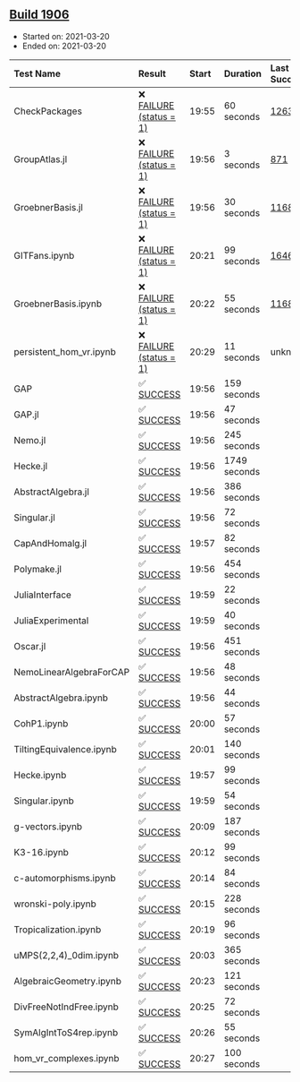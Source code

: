## [Build 1906](https://oscarci.mathematik.uni-kl.de/job/oscar-stable/1906/)

* Started on: 2021-03-20
* Ended on: 2021-03-20

| Test Name    | Result | Start | Duration | Last Success | First Failure |
|:-------------|:-------|:------|:---------|:-------------|:--------------|
| CheckPackages | ❌ [FAILURE (status = 1)](https://oscarci.mathematik.uni-kl.de/job/oscar-stable/1906/artifact/logs/build-1906/CheckPackages.log) | 19:55 | 60 seconds | [1263](https://oscarci.mathematik.uni-kl.de/job/oscar-stable/1263/) | [1264](https://oscarci.mathematik.uni-kl.de/job/oscar-stable/1264/) |
| GroupAtlas.jl | ❌ [FAILURE (status = 1)](https://oscarci.mathematik.uni-kl.de/job/oscar-stable/1906/artifact/logs/build-1906/GroupAtlas.jl.log) | 19:56 | 3 seconds | [871](https://oscarci.mathematik.uni-kl.de/job/oscar-stable/871/) | [872](https://oscarci.mathematik.uni-kl.de/job/oscar-stable/872/) |
| GroebnerBasis.jl | ❌ [FAILURE (status = 1)](https://oscarci.mathematik.uni-kl.de/job/oscar-stable/1906/artifact/logs/build-1906/GroebnerBasis.jl.log) | 19:56 | 30 seconds | [1168](https://oscarci.mathematik.uni-kl.de/job/oscar-stable/1168/) | [1169](https://oscarci.mathematik.uni-kl.de/job/oscar-stable/1169/) |
| GITFans.ipynb | ❌ [FAILURE (status = 1)](https://oscarci.mathematik.uni-kl.de/job/oscar-stable/1906/artifact/logs/build-1906/GITFans.ipynb.log) | 20:21 | 99 seconds | [1646](https://oscarci.mathematik.uni-kl.de/job/oscar-stable/1646/) | [1647](https://oscarci.mathematik.uni-kl.de/job/oscar-stable/1647/) |
| GroebnerBasis.ipynb | ❌ [FAILURE (status = 1)](https://oscarci.mathematik.uni-kl.de/job/oscar-stable/1906/artifact/logs/build-1906/GroebnerBasis.ipynb.log) | 20:22 | 55 seconds | [1168](https://oscarci.mathematik.uni-kl.de/job/oscar-stable/1168/) | [1169](https://oscarci.mathematik.uni-kl.de/job/oscar-stable/1169/) |
| persistent_hom_vr.ipynb | ❌ [FAILURE (status = 1)](https://oscarci.mathematik.uni-kl.de/job/oscar-stable/1906/artifact/logs/build-1906/persistent_hom_vr.ipynb.log) | 20:29 | 11 seconds | unknown | unknown |
| GAP | ✅ [SUCCESS](https://oscarci.mathematik.uni-kl.de/job/oscar-stable/1906/artifact/logs/build-1906/GAP.log) | 19:56 | 159 seconds |  |  |
| GAP.jl | ✅ [SUCCESS](https://oscarci.mathematik.uni-kl.de/job/oscar-stable/1906/artifact/logs/build-1906/GAP.jl.log) | 19:56 | 47 seconds |  |  |
| Nemo.jl | ✅ [SUCCESS](https://oscarci.mathematik.uni-kl.de/job/oscar-stable/1906/artifact/logs/build-1906/Nemo.jl.log) | 19:56 | 245 seconds |  |  |
| Hecke.jl | ✅ [SUCCESS](https://oscarci.mathematik.uni-kl.de/job/oscar-stable/1906/artifact/logs/build-1906/Hecke.jl.log) | 19:56 | 1749 seconds |  |  |
| AbstractAlgebra.jl | ✅ [SUCCESS](https://oscarci.mathematik.uni-kl.de/job/oscar-stable/1906/artifact/logs/build-1906/AbstractAlgebra.jl.log) | 19:56 | 386 seconds |  |  |
| Singular.jl | ✅ [SUCCESS](https://oscarci.mathematik.uni-kl.de/job/oscar-stable/1906/artifact/logs/build-1906/Singular.jl.log) | 19:56 | 72 seconds |  |  |
| CapAndHomalg.jl | ✅ [SUCCESS](https://oscarci.mathematik.uni-kl.de/job/oscar-stable/1906/artifact/logs/build-1906/CapAndHomalg.jl.log) | 19:57 | 82 seconds |  |  |
| Polymake.jl | ✅ [SUCCESS](https://oscarci.mathematik.uni-kl.de/job/oscar-stable/1906/artifact/logs/build-1906/Polymake.jl.log) | 19:56 | 454 seconds |  |  |
| JuliaInterface | ✅ [SUCCESS](https://oscarci.mathematik.uni-kl.de/job/oscar-stable/1906/artifact/logs/build-1906/JuliaInterface.log) | 19:59 | 22 seconds |  |  |
| JuliaExperimental | ✅ [SUCCESS](https://oscarci.mathematik.uni-kl.de/job/oscar-stable/1906/artifact/logs/build-1906/JuliaExperimental.log) | 19:59 | 40 seconds |  |  |
| Oscar.jl | ✅ [SUCCESS](https://oscarci.mathematik.uni-kl.de/job/oscar-stable/1906/artifact/logs/build-1906/Oscar.jl.log) | 19:56 | 451 seconds |  |  |
| NemoLinearAlgebraForCAP | ✅ [SUCCESS](https://oscarci.mathematik.uni-kl.de/job/oscar-stable/1906/artifact/logs/build-1906/NemoLinearAlgebraForCAP.log) | 19:56 | 48 seconds |  |  |
| AbstractAlgebra.ipynb | ✅ [SUCCESS](https://oscarci.mathematik.uni-kl.de/job/oscar-stable/1906/artifact/logs/build-1906/AbstractAlgebra.ipynb.log) | 19:56 | 44 seconds |  |  |
| CohP1.ipynb | ✅ [SUCCESS](https://oscarci.mathematik.uni-kl.de/job/oscar-stable/1906/artifact/logs/build-1906/CohP1.ipynb.log) | 20:00 | 57 seconds |  |  |
| TiltingEquivalence.ipynb | ✅ [SUCCESS](https://oscarci.mathematik.uni-kl.de/job/oscar-stable/1906/artifact/logs/build-1906/TiltingEquivalence.ipynb.log) | 20:01 | 140 seconds |  |  |
| Hecke.ipynb | ✅ [SUCCESS](https://oscarci.mathematik.uni-kl.de/job/oscar-stable/1906/artifact/logs/build-1906/Hecke.ipynb.log) | 19:57 | 99 seconds |  |  |
| Singular.ipynb | ✅ [SUCCESS](https://oscarci.mathematik.uni-kl.de/job/oscar-stable/1906/artifact/logs/build-1906/Singular.ipynb.log) | 19:59 | 54 seconds |  |  |
| g-vectors.ipynb | ✅ [SUCCESS](https://oscarci.mathematik.uni-kl.de/job/oscar-stable/1906/artifact/logs/build-1906/g-vectors.ipynb.log) | 20:09 | 187 seconds |  |  |
| K3-16.ipynb | ✅ [SUCCESS](https://oscarci.mathematik.uni-kl.de/job/oscar-stable/1906/artifact/logs/build-1906/K3-16.ipynb.log) | 20:12 | 99 seconds |  |  |
| c-automorphisms.ipynb | ✅ [SUCCESS](https://oscarci.mathematik.uni-kl.de/job/oscar-stable/1906/artifact/logs/build-1906/c-automorphisms.ipynb.log) | 20:14 | 84 seconds |  |  |
| wronski-poly.ipynb | ✅ [SUCCESS](https://oscarci.mathematik.uni-kl.de/job/oscar-stable/1906/artifact/logs/build-1906/wronski-poly.ipynb.log) | 20:15 | 228 seconds |  |  |
| Tropicalization.ipynb | ✅ [SUCCESS](https://oscarci.mathematik.uni-kl.de/job/oscar-stable/1906/artifact/logs/build-1906/Tropicalization.ipynb.log) | 20:19 | 96 seconds |  |  |
| uMPS(2,2,4)_0dim.ipynb | ✅ [SUCCESS](https://oscarci.mathematik.uni-kl.de/job/oscar-stable/1906/artifact/logs/build-1906/uMPS-2-2-4-_0dim.ipynb.log) | 20:03 | 365 seconds |  |  |
| AlgebraicGeometry.ipynb | ✅ [SUCCESS](https://oscarci.mathematik.uni-kl.de/job/oscar-stable/1906/artifact/logs/build-1906/AlgebraicGeometry.ipynb.log) | 20:23 | 121 seconds |  |  |
| DivFreeNotIndFree.ipynb | ✅ [SUCCESS](https://oscarci.mathematik.uni-kl.de/job/oscar-stable/1906/artifact/logs/build-1906/DivFreeNotIndFree.ipynb.log) | 20:25 | 72 seconds |  |  |
| SymAlgIntToS4rep.ipynb | ✅ [SUCCESS](https://oscarci.mathematik.uni-kl.de/job/oscar-stable/1906/artifact/logs/build-1906/SymAlgIntToS4rep.ipynb.log) | 20:26 | 55 seconds |  |  |
| hom_vr_complexes.ipynb | ✅ [SUCCESS](https://oscarci.mathematik.uni-kl.de/job/oscar-stable/1906/artifact/logs/build-1906/hom_vr_complexes.ipynb.log) | 20:27 | 100 seconds |  |  |
